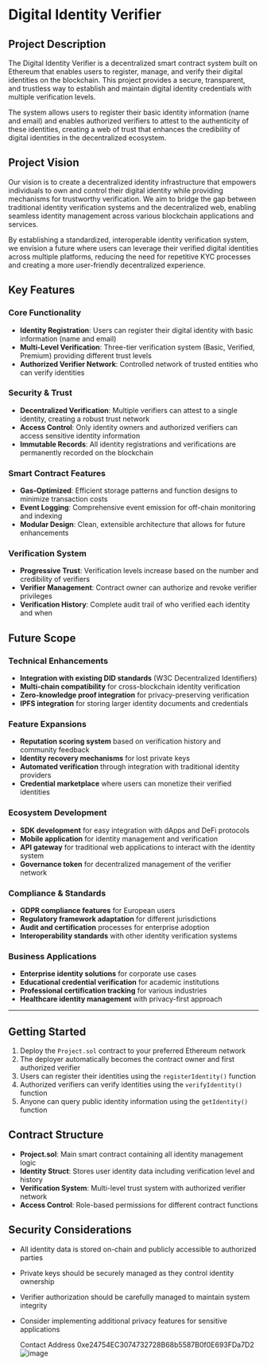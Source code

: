 # Digital Identity Verifier

## Project Description

The Digital Identity Verifier is a decentralized smart contract system built on Ethereum that enables users to register, manage, and verify their digital identities on the blockchain. This project provides a secure, transparent, and trustless way to establish and maintain digital identity credentials with multiple verification levels.

The system allows users to register their basic identity information (name and email) and enables authorized verifiers to attest to the authenticity of these identities, creating a web of trust that enhances the credibility of digital identities in the decentralized ecosystem.

## Project Vision

Our vision is to create a decentralized identity infrastructure that empowers individuals to own and control their digital identity while providing mechanisms for trustworthy verification. We aim to bridge the gap between traditional identity verification systems and the decentralized web, enabling seamless identity management across various blockchain applications and services.

By establishing a standardized, interoperable identity verification system, we envision a future where users can leverage their verified digital identities across multiple platforms, reducing the need for repetitive KYC processes and creating a more user-friendly decentralized experience.

## Key Features

### Core Functionality
- **Identity Registration**: Users can register their digital identity with basic information (name and email)
- **Multi-Level Verification**: Three-tier verification system (Basic, Verified, Premium) providing different trust levels
- **Authorized Verifier Network**: Controlled network of trusted entities who can verify identities

### Security & Trust
- **Decentralized Verification**: Multiple verifiers can attest to a single identity, creating a robust trust network
- **Access Control**: Only identity owners and authorized verifiers can access sensitive identity information
- **Immutable Records**: All identity registrations and verifications are permanently recorded on the blockchain

### Smart Contract Features
- **Gas-Optimized**: Efficient storage patterns and function designs to minimize transaction costs
- **Event Logging**: Comprehensive event emission for off-chain monitoring and indexing
- **Modular Design**: Clean, extensible architecture that allows for future enhancements

### Verification System
- **Progressive Trust**: Verification levels increase based on the number and credibility of verifiers
- **Verifier Management**: Contract owner can authorize and revoke verifier privileges
- **Verification History**: Complete audit trail of who verified each identity and when

## Future Scope

### Technical Enhancements
- **Integration with existing DID standards** (W3C Decentralized Identifiers)
- **Multi-chain compatibility** for cross-blockchain identity verification
- **Zero-knowledge proof integration** for privacy-preserving verification
- **IPFS integration** for storing larger identity documents and credentials

### Feature Expansions
- **Reputation scoring system** based on verification history and community feedback
- **Identity recovery mechanisms** for lost private keys
- **Automated verification** through integration with traditional identity providers
- **Credential marketplace** where users can monetize their verified identities

### Ecosystem Development
- **SDK development** for easy integration with dApps and DeFi protocols
- **Mobile application** for identity management and verification
- **API gateway** for traditional web applications to interact with the identity system
- **Governance token** for decentralized management of the verifier network

### Compliance & Standards
- **GDPR compliance features** for European users
- **Regulatory framework adaptation** for different jurisdictions
- **Audit and certification** processes for enterprise adoption
- **Interoperability standards** with other identity verification systems

### Business Applications
- **Enterprise identity solutions** for corporate use cases
- **Educational credential verification** for academic institutions
- **Professional certification tracking** for various industries
- **Healthcare identity management** with privacy-first approach

---

## Getting Started

1. Deploy the `Project.sol` contract to your preferred Ethereum network
2. The deployer automatically becomes the contract owner and first authorized verifier
3. Users can register their identities using the `registerIdentity()` function
4. Authorized verifiers can verify identities using the `verifyIdentity()` function
5. Anyone can query public identity information using the `getIdentity()` function

## Contract Structure

- **Project.sol**: Main smart contract containing all identity management logic
- **Identity Struct**: Stores user identity data including verification level and history
- **Verification System**: Multi-level trust system with authorized verifier network
- **Access Control**: Role-based permissions for different contract functions

## Security Considerations

- All identity data is stored on-chain and publicly accessible to authorized parties
- Private keys should be securely managed as they control identity ownership
- Verifier authorization should be carefully managed to maintain system integrity
- Consider implementing additional privacy features for sensitive applications

  Contact Address 0xe24754EC3074732728B68b5587B0f0E693FDa7D2
  ![image](https://github.com/user-attachments/assets/2b5f2f07-2e41-4d96-bc7e-9a19e6ac790b)

  
